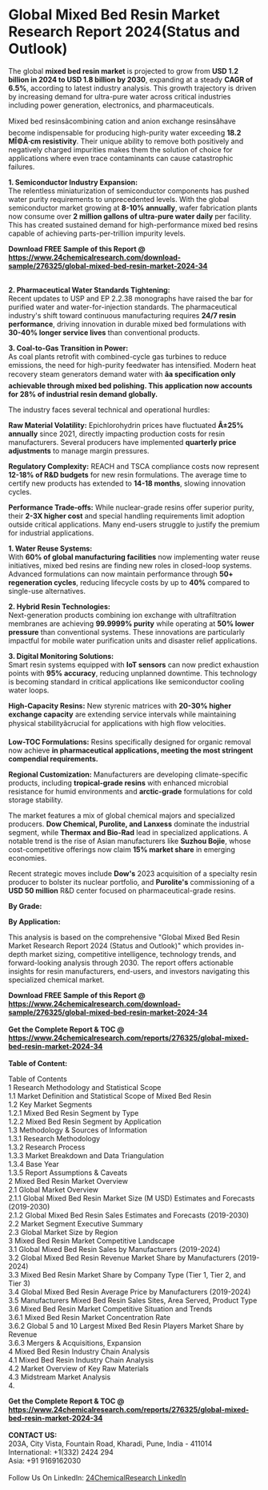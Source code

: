 <h1>Global Mixed Bed Resin Market Research Report 2024(Status and Outlook)</h1><p>The global <strong>mixed bed resin market</strong> is projected to grow from <strong>USD 1.2 billion in 2024 to USD 1.8 billion by 2030</strong>, expanding at a steady <strong>CAGR of 6.5%</strong>, according to latest industry analysis. This growth trajectory is driven by increasing demand for ultra-pure water across critical industries including power generation, electronics, and pharmaceuticals.</p><p>Mixed bed resinsâcombining cation and anion exchange resinsâhave become indispensable for producing high-purity water exceeding <strong>18.2 MÎ©Â·cm resistivity</strong>. Their unique ability to remove both positively and negatively charged impurities makes them the solution of choice for applications where even trace contaminants can cause catastrophic failures.</p><p><strong>1. Semiconductor Industry Expansion:</strong><br>
The relentless miniaturization of semiconductor components has pushed water purity requirements to unprecedented levels. With the global semiconductor market growing at <strong>8-10% annually</strong>, wafer fabrication plants now consume over <strong>2 million gallons of ultra-pure water daily</strong> per facility. This has created sustained demand for high-performance mixed bed resins capable of achieving parts-per-trillion impurity levels.</p><div><b>Download FREE Sample of this Report @ 
            <a href="https://www.24chemicalresearch.com/download-sample/276325/global-mixed-bed-resin-market-2024-34">
            https://www.24chemicalresearch.com/download-sample/276325/global-mixed-bed-resin-market-2024-34</a></b></div><br><p><strong>2. Pharmaceutical Water Standards Tightening:</strong><br>
Recent updates to USP  and EP 2.2.38 monographs have raised the bar for purified water and water-for-injection standards. The pharmaceutical industry's shift toward continuous manufacturing requires <strong>24/7 resin performance</strong>, driving innovation in durable mixed bed formulations with <strong>30-40% longer service lives</strong> than conventional products.</p><p><strong>3. Coal-to-Gas Transition in Power:</strong><br>
As coal plants retrofit with combined-cycle gas turbines to reduce emissions, the need for high-purity feedwater has intensified. Modern heat recovery steam generators demand water with <strong>âa specification only achievable through mixed bed polishing. This application now accounts for <strong>28% of industrial resin demand</strong> globally.</strong></p><p>The industry faces several technical and operational hurdles:</p><p><strong>Raw Material Volatility:</strong> Epichlorohydrin prices have fluctuated <strong>Â±25% annually</strong> since 2021, directly impacting production costs for resin manufacturers. Several producers have implemented <strong>quarterly price adjustments</strong> to manage margin pressures.</p><p><strong>Regulatory Complexity:</strong> REACH and TSCA compliance costs now represent <strong>12-18% of R&amp;D budgets</strong> for new resin formulations. The average time to certify new products has extended to <strong>14-18 months</strong>, slowing innovation cycles.</p><p><strong>Performance Trade-offs:</strong> While nuclear-grade resins offer superior purity, their <strong>2-3X higher cost</strong> and special handling requirements limit adoption outside critical applications. Many end-users struggle to justify the premium for industrial applications.</p><p><strong>1. Water Reuse Systems:</strong><br>
With <strong>60% of global manufacturing facilities</strong> now implementing water reuse initiatives, mixed bed resins are finding new roles in closed-loop systems. Advanced formulations can now maintain performance through <strong>50+ regeneration cycles</strong>, reducing lifecycle costs by up to <strong>40%</strong> compared to single-use alternatives.</p><p><strong>2. Hybrid Resin Technologies:</strong><br>
Next-generation products combining ion exchange with ultrafiltration membranes are achieving <strong>99.9999% purity</strong> while operating at <strong>50% lower pressure</strong> than conventional systems. These innovations are particularly impactful for mobile water purification units and disaster relief applications.</p><p><strong>3. Digital Monitoring Solutions:</strong><br>
Smart resin systems equipped with <strong>IoT sensors</strong> can now predict exhaustion points with <strong>95% accuracy</strong>, reducing unplanned downtime. This technology is becoming standard in critical applications like semiconductor cooling water loops.</p><p><strong>High-Capacity Resins:</strong> New styrenic matrices with <strong>20-30% higher exchange capacity</strong> are extending service intervals while maintaining physical stabilityâcrucial for applications with high flow velocities.</p><p><strong>Low-TOC Formulations:</strong> Resins specifically designed for organic removal now achieve <strong> in pharmaceutical applications, meeting the most stringent compendial requirements.</strong></p><p><strong>Regional Customization:</strong> Manufacturers are developing climate-specific products, including <strong>tropical-grade resins</strong> with enhanced microbial resistance for humid environments and <strong>arctic-grade</strong> formulations for cold storage stability.</p><p>The market features a mix of global chemical majors and specialized producers. <strong>Dow Chemical, Purolite, and Lanxess</strong> dominate the industrial segment, while <strong>Thermax and Bio-Rad</strong> lead in specialized applications. A notable trend is the rise of Asian manufacturers like <strong>Suzhou Bojie</strong>, whose cost-competitive offerings now claim <strong>15% market share</strong> in emerging economies.</p><p>Recent strategic moves include <strong>Dow's</strong> 2023 acquisition of a specialty resin producer to bolster its nuclear portfolio, and <strong>Purolite's</strong> commissioning of a <strong>USD 50 million</strong> R&amp;D center focused on pharmaceutical-grade resins.</p><p><strong>By Grade:</strong></p><p><strong>By Application:</strong></p><p>This analysis is based on the comprehensive "Global Mixed Bed Resin Market Research Report 2024 (Status and Outlook)" which provides in-depth market sizing, competitive intelligence, technology trends, and forward-looking analysis through 2030. The report offers actionable insights for resin manufacturers, end-users, and investors navigating this specialized chemical market.</p><div><b>Download FREE Sample of this Report @ 
            <a href="https://www.24chemicalresearch.com/download-sample/276325/global-mixed-bed-resin-market-2024-34">
            https://www.24chemicalresearch.com/download-sample/276325/global-mixed-bed-resin-market-2024-34</a></b></div><br><div><b>Get the Complete Report & TOC @ 
            <a href="https://www.24chemicalresearch.com/reports/276325/global-mixed-bed-resin-market-2024-34">
            https://www.24chemicalresearch.com/reports/276325/global-mixed-bed-resin-market-2024-34</a></b></div><br>
            <b>Table of Content:</b><p>Table of Contents<br />
1 Research Methodology and Statistical Scope<br />
1.1 Market Definition and Statistical Scope of Mixed Bed Resin<br />
1.2 Key Market Segments<br />
1.2.1 Mixed Bed Resin Segment by Type<br />
1.2.2 Mixed Bed Resin Segment by Application<br />
1.3 Methodology & Sources of Information<br />
1.3.1 Research Methodology<br />
1.3.2 Research Process<br />
1.3.3 Market Breakdown and Data Triangulation<br />
1.3.4 Base Year<br />
1.3.5 Report Assumptions & Caveats<br />
2 Mixed Bed Resin Market Overview<br />
2.1 Global Market Overview<br />
2.1.1 Global Mixed Bed Resin Market Size (M USD) Estimates and Forecasts (2019-2030)<br />
2.1.2 Global Mixed Bed Resin Sales Estimates and Forecasts (2019-2030)<br />
2.2 Market Segment Executive Summary<br />
2.3 Global Market Size by Region<br />
3 Mixed Bed Resin Market Competitive Landscape<br />
3.1 Global Mixed Bed Resin Sales by Manufacturers (2019-2024)<br />
3.2 Global Mixed Bed Resin Revenue Market Share by Manufacturers (2019-2024)<br />
3.3 Mixed Bed Resin Market Share by Company Type (Tier 1, Tier 2, and Tier 3)<br />
3.4 Global Mixed Bed Resin Average Price by Manufacturers (2019-2024)<br />
3.5 Manufacturers Mixed Bed Resin Sales Sites, Area Served, Product Type<br />
3.6 Mixed Bed Resin Market Competitive Situation and Trends<br />
3.6.1 Mixed Bed Resin Market Concentration Rate<br />
3.6.2 Global 5 and 10 Largest Mixed Bed Resin Players Market Share by Revenue<br />
3.6.3 Mergers & Acquisitions, Expansion<br />
4 Mixed Bed Resin Industry Chain Analysis<br />
4.1 Mixed Bed Resin Industry Chain Analysis<br />
4.2 Market Overview of Key Raw Materials<br />
4.3 Midstream Market Analysis<br />
4.</p><div><b>Get the Complete Report & TOC @ 
            <a href="https://www.24chemicalresearch.com/reports/276325/global-mixed-bed-resin-market-2024-34">
            https://www.24chemicalresearch.com/reports/276325/global-mixed-bed-resin-market-2024-34</a></b></div><br><b>CONTACT US:</b><br>
            203A, City Vista, Fountain Road, Kharadi, Pune, India - 411014<br>
            International: +1(332) 2424 294<br>
            Asia: +91 9169162030 <br><br>
            Follow Us On LinkedIn: <a href="https://www.linkedin.com/company/24chemicalresearch/">24ChemicalResearch LinkedIn</a>